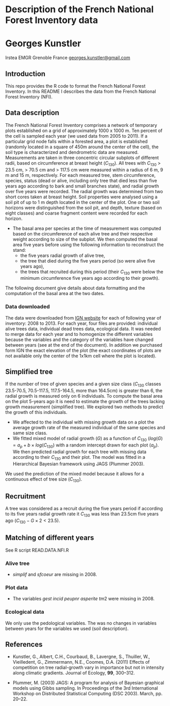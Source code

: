 # Description of the French National Forest Inventory data
# Georges Kunstler

Irstea EMGR Grenoble France <georges.kunstler@gmail.com>

## Introduction

This repo provides the R code to format the French National Forest Inventory. In this README I describes the data from the French National Forest Inventory (NFI). 


## Data description

The French National Forest Inventory comprises a network of temporary plots established on a grid of approximately 1000 x 1000 m. Ten percent of the cell is sampled each year (we used data from 2005 to 2011). If a particular grid node falls within a forested area, a plot is established (randomly located in a square of 450m around the center of the cell), the soil type is characterized and dendrometric data are measured. Measurements are taken in three concentric circular subplots of different radii, based on circumference at breast height ($C_{130}$). All trees with $C_{130}$  > 23.5 cm, > 70.5 cm and > 117.5 cm were measured within a radius of 6 m, 9 m and 15 m, respectively.  For each measured tree, stem circumference, species, status (dead or alive, including only tree that died less than five years ago according to bark and small branches state), and radial growth over five years were recorded.  The radial growth was determined from two short cores taken at breast height.  Soil properties were analysed using a soil pit of up to 1 m depth located in the center of the plot.  One or two soil horizons were distinguished from the soil pit, and depth, texture (based on eight classes) and coarse fragment content were recorded for each horizon.

* The basal area per species at the time of measurement was computed based on the circumference of each alive tree and their respective weight according to size of the subplot. We then computed the basal area five years before using the following information to reconstruct the stand:
    + the five years radial growth of alive tree,
	+ the tree that died during the five years period (so were alive five years ago),
	+ the trees that recruited during this period (their $C_{130}$ were below the minimum circumference five years ago according to their growth).

The following document give details about data formatting and the computation of the basal area at the two dates.

### Data downloaded
 The data were downloaded from
 [IGN website](http://inventaire-forestier.ign.fr/spip/spip.php?rubrique153) for each of
 following year of inventory: 2008 to 2013. For each year, four files are provided: individual alive trees data, individual dead trees data, ecological data. It was needed to merge data for each year and to homogenize the different variables because the variables and the category of the variables have changed between years (see at the end of the document). In addition we purchased form IGN the exact elevation of the plot (the exact coordinates of plots are not available only the center of the 1x1km cell where the plot is located).


## Simplified tree

If the number of tree of given species and a given size class
($C_{130}$ classes 23.5-70.5, 70.5-117.5, 117.5-164.5, more than 164.5cm) is greater than 6, the radial growth is measured only on 6 individuals. To compute the basal area on the plot 5-years ago it is need to estimate the growth of the trees lacking growth measurement (simplified tree). We explored two methods to predict the growth of this individuals. 

* We affected to the individual with missing growth data on a plot the average growth rate of the measured individual of the same species and same size class.
* We fitted mixed model of radial growth ($G$) as a function of $C_{130}$ ($log(G) = a_p + b \times log(C_{130})$ with a random intercept drawn for each plot ($a_p$). We then predicted radial growth for each tree with missing data according to their $C_{130}$ and their plot. The model was fitted in a Hierarchical Bayesian framework using JAGS (Plummer 2003).

We used the prediction of the mixed model because it allows for a continuous effect of tree size ($C_{130}$).

## Recruitment

A tree was considered as a recruit during the five years period if according to its five years radial growth rate it $C_{130}$ was less than 23.5cm five years ago ($C_{130} -G \times 2 < 23.5$).


## Matching of different years

See R script READ.DATA.NFI.R

### Alive tree

- *simplif* and *sfcoeur* are missing in 2008.


### Plot data

- The variables $gest$ $incid$ $peupnr$ $asperite$ $tm2$ were
missing in 2008.

### Ecological data

We only use the pedological variables. The was no changes in variables between years for the variables we used (soil description).



## References

- Kunstler, G., Albert, C.H., Courbaud, B., Lavergne, S., Thuiller, W., Vieilledent, G., Zimmermann, N.E., Coomes, D.A. (2011) Effects of competition on tree radial-growth vary in importance but not in intensity along climatic gradients. Journal of Ecology, **99**, 300–312.

- Plummer, M. (2003) JAGS: A program for analysis of Bayesian graphical models using Gibbs sampling. In Proceedings of the 3rd International Workshop on Distributed Statistical Computing (DSC 2003). March, pp. 20–22.
